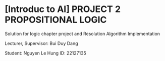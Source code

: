# [Introduc to AI] PROJECT 2 PROPOSITIONAL LOGIC

Solution for logic chapter project and Resolution Algorithm Implementation

Lecturer, Supervisor: Bui Duy Dang

Student: Nguyen Le Hung
ID: 22127135
